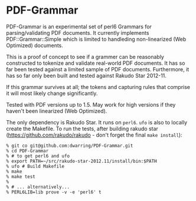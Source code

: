 PDF-Grammar
===========

PDF-Grammar is an experimental set of perl6 Grammars for parsing/validating
PDF documents. It currently implements PDF::Grammar::Simple which is limited
to handleding non-linearized (Web Optimized) documents.

This is a proof of concept to see if a grammer can be reasonably constructed
to tokenize and validate real-world PDF documents. It has so far been tested
against a limited sample of PDF documents. Furthermore, it has so far only
been built and tested against Rakudo Star 2012-11.

If this grammar survives at all; the tokens and capturing rules that
comprise it will most likely change significantly.

Tested with PDF versions up to 1.5. May work for high versions if they haven't
been linearized (Web Optimized).

The only dependency is Rakudo Star. It runs on `perl6`. `ufo` is also to
locally create the Makefile. To run the tests, after building rakudo star
(https://github.com/rakudo/rakudo - don't forget the final `make install`):

    % git co git@github.com:dwarring/PDF-Grammar.git
    % cd PDF-Grammar
    % # to get perl6 and ufo
    % export PATH=~/src/rakudo-star-2012.11/install/bin:$PATH
    % ufo # Build Makefile
    % make
    % make test
    %
    % # ... alternatively...
    % PERL6LIB=lib prove -v -e 'perl6' t